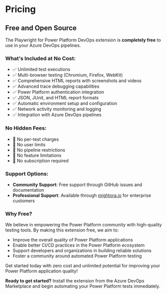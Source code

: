 # Pricing

## Free and Open Source

The Playwright for Power Platform DevOps extension is **completely free** to use in your Azure DevOps pipelines.

### What's Included at No Cost:
- ✅ Unlimited test executions
- ✅ Multi-browser testing (Chromium, Firefox, WebKit)
- ✅ Comprehensive HTML reports with screenshots and videos
- ✅ Advanced trace debugging capabilities
- ✅ Power Platform authentication integration
- ✅ JSON, JUnit, and HTML report formats
- ✅ Automatic environment setup and configuration
- ✅ Network activity monitoring and logging
- ✅ Integration with Azure DevOps pipelines

### No Hidden Fees:
- 🚫 No per-test charges
- 🚫 No user limits
- 🚫 No pipeline restrictions
- 🚫 No feature limitations
- 🚫 No subscription required

### Support Options:
- **Community Support**: Free support through GitHub issues and documentation
- **Professional Support**: Available through [mightora.io](https://mightora.io) for enterprise customers

### Why Free?
We believe in empowering the Power Platform community with high-quality testing tools. By making this extension free, we aim to:
- Improve the overall quality of Power Platform applications
- Enable better CI/CD practices in the Power Platform ecosystem
- Support developers and organizations in building reliable solutions
- Foster a community around automated Power Platform testing

Get started today with zero cost and unlimited potential for improving your Power Platform application quality!

**Ready to get started?** Install the extension from the Azure DevOps Marketplace and begin automating your Power Platform tests immediately.